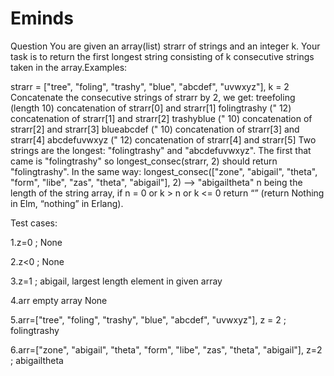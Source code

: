 # Eminds
Question
You are given an array(list) strarr of strings and an integer k. Your task is to return the first longest string consisting of k consecutive strings taken in the array.Examples:

strarr = ["tree", "foling", "trashy", "blue", "abcdef", "uvwxyz"], k = 2
Concatenate the consecutive strings of strarr by 2, we get:
treefoling   (length 10)  concatenation of strarr[0] and strarr[1]
folingtrashy ("      12)  concatenation of strarr[1] and strarr[2]
trashyblue   ("      10)  concatenation of strarr[2] and strarr[3]
blueabcdef   ("      10)  concatenation of strarr[3] and strarr[4]
abcdefuvwxyz ("      12)  concatenation of strarr[4] and strarr[5]
Two strings are the longest: "folingtrashy" and "abcdefuvwxyz".
The first that came is "folingtrashy" so 
longest_consec(strarr, 2) should return "folingtrashy".
In the same way:
longest_consec(["zone", "abigail", "theta", "form", "libe", "zas", "theta", "abigail"], 2) --> "abigailtheta"
n being the length of the string array, if n = 0 or k > n or k <= 0 return “” (return Nothing in Elm, “nothing” in Erlang).

Test cases:

1.z=0 ; None

2.z<0 ; None

3.z=1 ; abigail, largest length element in given array

4.arr empty array None

5.arr=["tree", "foling", "trashy", "blue", "abcdef", "uvwxyz"], z = 2 ; folingtrashy

6.arr=["zone", "abigail", "theta", "form", "libe", "zas", "theta", "abigail"], z=2 ; abigailtheta

